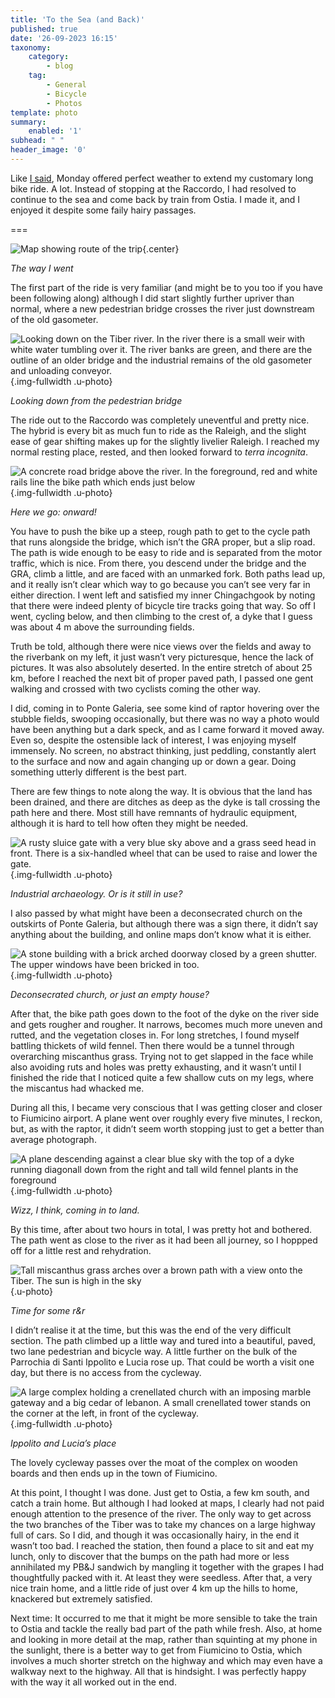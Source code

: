 ```yaml
---
title: 'To the Sea (and Back)'
published: true
date: '26-09-2023 16:15'
taxonomy:
    category:
        - blog
    tag:
        - General
        - Bicycle
        - Photos
template: photo
summary:
    enabled: '1'
subhead: " "
header_image: '0'
---
```


Like [I said](https://jeremycherfas.net/blog/perfect-weather), Monday offered perfect weather to extend my customary long bike ride. A lot. Instead of stopping at the Raccordo, I had resolved to continue to the sea and come back by train from Ostia. I made it, and I enjoyed it despite some faily hairy passages.

===

![Map showing route of the trip](bike-ride-2023-09-25-small.jpg){.center}
<figcaption style="font-style: italic;">The way I went</figcaption>

The first part of the ride is very familiar (and might be to you too if you have been following along) although I did start slightly further upriver than normal, where a new pedestrian bridge crosses the river just downstream of the old gasometer.

![Looking down on the Tiber river. In the river there is a small weir with white water tumbling over it. The river banks are green, and there are the outline of an older bridge and the industrial remains of the old gasometer and unloading conveyor.](start-l.jpg?loading=lazy){.img-fullwidth .u-photo}
<figcaption style="font-style: italic;">Looking down from the pedestrian bridge</figcaption>

The ride out to the Raccordo was completely uneventful and pretty nice. The hybrid is every bit as much fun to ride as the Raleigh, and the slight ease of gear shifting makes up for the slightly livelier Raleigh. I reached my normal resting place, rested, and then looked forward to *terra incognita*.

![A concrete road bridge above the river. In the foreground, red and white rails line the bike path which ends just below](terra-incognita-l.jpg?loading=lazy){.img-fullwidth .u-photo}
<figcaption style="font-style: italic;">Here we go: onward!</figcaption>

You have to push the bike up a steep, rough path to get to the cycle path that runs alongside the bridge, which isn’t the GRA proper, but a slip road. The path is wide enough to be easy to ride and is separated from the motor traffic, which is nice. From there, you descend under the bridge and the GRA, climb a little, and are faced with an unmarked fork. Both paths lead up, and it really isn’t clear which way to go because you can’t see very far in either direction. I went left and satisfied my inner Chingachgook by noting that there were indeed plenty of bicycle tire tracks going that way. So off I went, cycling below, and then climbing to the crest of, a dyke that I guess was about 4 m above the surrounding fields. 

Truth be told, although there were nice views over the fields and away to the riverbank on my left, it just wasn’t very picturesque, hence the lack of pictures. It was also absolutely deserted. In the entire stretch of about 25 km, before I reached the next bit of proper paved path, I passed one gent walking and crossed with two cyclists coming the other way.

I did, coming in to Ponte Galeria, see some kind of raptor hovering over the stubble fields, swooping occasionally, but there was no way a photo would have been anything but a dark speck, and as I came forward it moved away. Even so, despite the ostensible lack of interest, I was enjoying myself immensely. No screen, no abstract thinking, just peddling, constantly alert to the surface and now and again changing up or down a gear. Doing something utterly different is the best part. 

There are few things to note along the way. It is obvious that the land has been drained, and there are ditches as deep as the dyke is tall crossing the path here and there. Most still have remnants of hydraulic equipment, although it is hard to tell how often they might be needed.

![A rusty sluice gate with a very blue sky above and a grass seed head in front. There is a six-handled wheel that can be used to raise and lower the gate.](sluice-l.jpg?loading=lazy){.img-fullwidth .u-photo}
<figcaption style="font-style: italic;">Industrial archaeology. Or is it still in use?</figcaption>

I also passed by what might have been a deconsecrated church on the outskirts of Ponte Galeria, but although there was a sign there, it didn’t say anything about the building, and online maps don’t know what it is either.

![A stone building with a brick arched doorway closed by a green shutter. The upper windows have been bricked in too.](ex-church-l.jpg?loading=lazy){.img-fullwidth .u-photo}
<figcaption style="font-style: italic;">Deconsecrated church, or just an empty house?</figcaption>

After that, the bike path goes down to the foot of the dyke on the river side and gets rougher and rougher. It narrows, becomes much more uneven and rutted, and the vegetation closes in. For long stretches, I found myself battling thickets of wild fennel. Then there would be a tunnel through overarching miscanthus grass. Trying not to get slapped in the face while also avoiding ruts and holes was pretty exhausting, and it wasn’t until I finished the ride that I noticed quite a few shallow cuts on my legs, where the miscantus had whacked me.

During all this, I became very conscious that I was getting closer and closer to Fiumicino airport. A plane went over roughly every five minutes, I reckon, but, as with the raptor, it didn’t seem worth stopping just to get a better than average photograph.

![A plane descending against a clear blue sky with the top of a dyke running diagonall down from the right and tall wild fennel plants in the foreground](plane-l.jpg?loading=lazy){.img-fullwidth .u-photo}
<figcaption style="font-style: italic;">Wizz, I think, coming in to land.</figcaption>

By this time, after about two hours in total, I was pretty hot and bothered. The path went as close to the river as it had been all journey, so I hoppped off for a little rest and rehydration.

![Tall miscanthus grass arches over a brown path with a view onto the Tiber. The sun is high in the sky](tiber-l.jpg?loading=lazy){.u-photo}
<figcaption style="font-style: italic;">Time for some r&r</figcaption>

I didn’t realise it at the time, but this was the end of the very difficult section. The path climbed up a little way and tured into a beautiful, paved, two lane pedestrian and bicycle way. A little further on the bulk of the Parrochia di Santi Ippolito e Lucia rose up. That could be worth a visit one day, but there is no access from the cycleway.

![A large complex holding a crenellated church with an imposing marble gateway and a big cedar of lebanon. A small crenellated tower stands on the corner at the left, in front of the cycleway.](oasi-di-porto-l.jpg?loading=lazy){.img-fullwidth .u-photo}
<figcaption style="font-style: italic;">Ippolito and Lucia’s place</figcaption>

The lovely cycleway passes over the moat of the complex on wooden boards and then ends up in the town of Fiumicino.

At this point, I thought I was done. Just get to Ostia, a few km south, and catch a train home. But although I had looked at maps, I clearly had not paid enough attention to the presence of the river. The only way to get across the two branches of the Tiber was to take my chances on a large highway full of cars. So I did, and though it was occasionally hairy, in the end it wasn’t too bad. I reached the station, then found a place to sit and eat my lunch, only to discover that the bumps on the path had more or less annihilated my PB&J sandwich by mangling it together with the grapes I had thoughtfully packed with it. At least they were seedless. After that, a very nice train home, and a little ride of just over 4 km up the hills to home, knackered but extremely satisfied.

Next time: It occurred to me that it might be more sensible to take the train to Ostia and tackle the really bad part of the path while fresh. Also, at home and looking in more detail at the map, rather than squinting at my phone in the sunlight, there is a better way to get from Fiumicino to Ostia, which involves a much shorter stretch on the highway and which may even have a walkway next to the highway. All that is hindsight. I was perfectly happy with the way it all worked out in the end.


